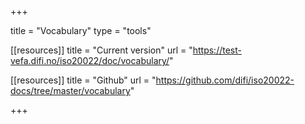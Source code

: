 +++

title = "Vocabulary"
type = "tools"

[[resources]]
title = "Current version"
url = "https://test-vefa.difi.no/iso20022/doc/vocabulary/"

[[resources]]
title = "Github"
url = "https://github.com/difi/iso20022-docs/tree/master/vocabulary"

+++
